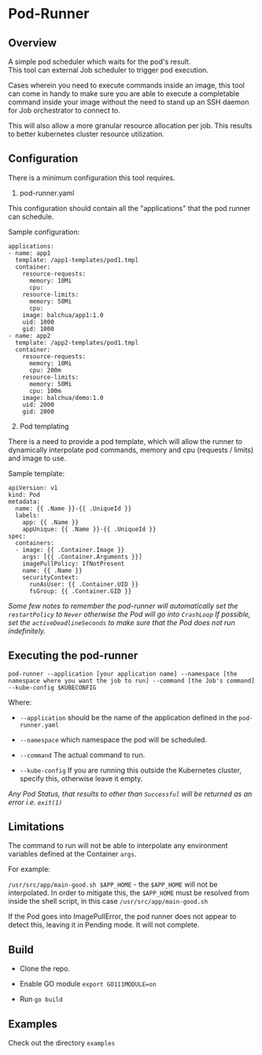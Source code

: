 # Pod-Runner

## Overview
A simple pod scheduler which waits for the pod's result.  
This tool can external Job scheduler to trigger pod execution.

Cases wherein you need to execute commands inside an image, this tool can come in handy to make sure you are able to execute a completable command inside your image without the need to stand up an SSH daemon for Job orchestrator to connect to.

This will also allow a more granular resource allocation per job.  This results to better kubernetes cluster resource utilization.

## Configuration

There is a minimum configuration this tool requires.

1. pod-runner.yaml

This configuration should contain all the "applications" that the pod runner can schedule.

Sample configuration:

    applications:
    - name: app1
      template: /app1-templates/pod1.tmpl
      container:
        resource-requests:
          memory: 10Mi
          cpu: 
        resource-limits:
          memory: 50Mi
          cpu:
        image: balchua/app1:1.0
        uid: 1000
        gid: 1000
    - name: app2
      template: /app2-templates/pod1.tmpl
      container:
        resource-requests:
          memory: 10Mi
          cpu: 200m
        resource-limits:
          memory: 50Mi
          cpu: 100m
        image: balchua/demo:1.0
        uid: 2000
        gid: 2000

2. Pod templating

There is a need to provide a pod template, which will allow the runner to dynamically interpolate pod commands, memory and cpu (requests / limits) and image to use.

Sample template:

```
apiVersion: v1
kind: Pod
metadata:
  name: {{ .Name }}-{{ .UniqueId }}
  labels:
    app: {{ .Name }}
    appUnique: {{ .Name }}-{{ .UniqueId }}
spec:
  containers:
  - image: {{ .Container.Image }}
    args: [{{ .Container.Arguments }}]
    imagePullPolicy: IfNotPresent
    name: {{ .Name }}
    securityContext:
      runAsUser: {{ .Container.UID }}
      fsGroup: {{ .Container.GID }}
```

*Some few notes to remember the pod-runner will automatically set the `restartPolicy` to `Never` otherwise the Pod will go into `CrashLoop`  If possible, set the `activeDeadlineSeconds` to make sure that the Pod does not run indefinitely.*

## Executing the pod-runner



```
pod-runner --application [your application name] --namespace [the namespace where you want the job to run] --command [the Job's command] --kube-config $KUBECONFIG

```

Where:

* `--application` should be the name of the application defined in the `pod-runner.yaml`

* `--namespace` which namespace the pod will be scheduled.

* `--command` The actual command to run.

* `--kube-config`  If you are running this outside the Kubernetes cluster, specify this, otherwise leave it empty.

*Any Pod Status, that results to other than `Successful` will be returned as an error i.e. `exit(1)`*

## Limitations

The command to run will not be able to interpolate any environment variables defined at the Container `args`.

For example:

`/usr/src/app/main-good.sh $APP_HOME` - the `$APP_HOME` will not be interpolated.  In order to mitigate this,  the `$APP_HOME` must be resolved from inside the shell script, in this case `/usr/src/app/main-good.sh`

If the Pod goes into ImagePullError, the pod runner does not appear to detect this, leaving it in Pending mode.  It will not complete.


## Build

* Clone the repo.  

* Enable GO module  `export GO111MODULE=on`

* Run `go build`

## Examples

Check out the directory `examples`


    


